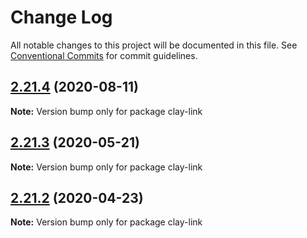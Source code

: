 # Change Log

All notable changes to this project will be documented in this file.
See [Conventional Commits](https://conventionalcommits.org) for commit guidelines.

## [2.21.4](https://github.com/liferay/clay/tree/master/packages/clay-link/compare/v2.21.3...v2.21.4) (2020-08-11)

**Note:** Version bump only for package clay-link





## [2.21.3](https://github.com/liferay/clay/tree/master/packages/clay-link/compare/v2.21.2...v2.21.3) (2020-05-21)

**Note:** Version bump only for package clay-link





## [2.21.2](https://github.com/liferay/clay/tree/master/packages/clay-link/compare/v2.21.1...v2.21.2) (2020-04-23)

**Note:** Version bump only for package clay-link
